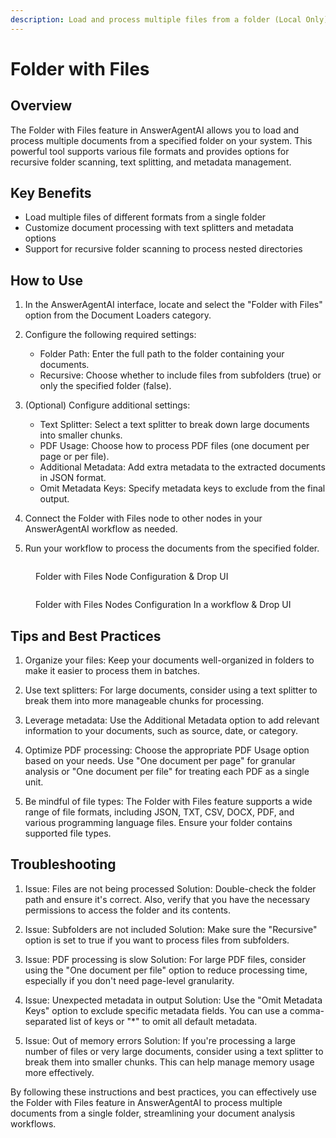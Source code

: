 ```yaml
---
description: Load and process multiple files from a folder (Local Only)
---
```


# Folder with Files

## Overview

The Folder with Files feature in AnswerAgentAI allows you to load and process multiple documents from a specified folder on your system. This powerful tool supports various file formats and provides options for recursive folder scanning, text splitting, and metadata management.

## Key Benefits

-   Load multiple files of different formats from a single folder
-   Customize document processing with text splitters and metadata options
-   Support for recursive folder scanning to process nested directories

## How to Use

1. In the AnswerAgentAI interface, locate and select the "Folder with Files" option from the Document Loaders category.

2. Configure the following required settings:

    - Folder Path: Enter the full path to the folder containing your documents.
    - Recursive: Choose whether to include files from subfolders (true) or only the specified folder (false).

3. (Optional) Configure additional settings:

    - Text Splitter: Select a text splitter to break down large documents into smaller chunks.
    - PDF Usage: Choose how to process PDF files (one document per page or per file).
    - Additional Metadata: Add extra metadata to the extracted documents in JSON format.
    - Omit Metadata Keys: Specify metadata keys to exclude from the final output.

4. Connect the Folder with Files node to other nodes in your AnswerAgentAI workflow as needed.

5. Run your workflow to process the documents from the specified folder.

<!-- TODO: Add a screenshot showing the Folder with Files node configuration in the AnswerAgentAI interface -->
<figure><img src="/.gitbook/assets/screenshots/folderwithfiles.png" alt="" /><figcaption><p> Folder with Files Node Configuration &#x26; Drop UI</p></figcaption></figure>

<figure><img src="/.gitbook/assets/screenshots/folder with files in a workflow.png" alt="" /><figcaption><p> Folder with Files Nodes Configuration In a workflow &#x26; Drop UI</p></figcaption></figure>

## Tips and Best Practices

1. Organize your files: Keep your documents well-organized in folders to make it easier to process them in batches.

2. Use text splitters: For large documents, consider using a text splitter to break them into more manageable chunks for processing.

3. Leverage metadata: Use the Additional Metadata option to add relevant information to your documents, such as source, date, or category.

4. Optimize PDF processing: Choose the appropriate PDF Usage option based on your needs. Use "One document per page" for granular analysis or "One document per file" for treating each PDF as a single unit.

5. Be mindful of file types: The Folder with Files feature supports a wide range of file formats, including JSON, TXT, CSV, DOCX, PDF, and various programming language files. Ensure your folder contains supported file types.

## Troubleshooting

1. Issue: Files are not being processed
   Solution: Double-check the folder path and ensure it's correct. Also, verify that you have the necessary permissions to access the folder and its contents.

2. Issue: Subfolders are not included
   Solution: Make sure the "Recursive" option is set to true if you want to process files from subfolders.

3. Issue: PDF processing is slow
   Solution: For large PDF files, consider using the "One document per file" option to reduce processing time, especially if you don't need page-level granularity.

4. Issue: Unexpected metadata in output
   Solution: Use the "Omit Metadata Keys" option to exclude specific metadata fields. You can use a comma-separated list of keys or "\*" to omit all default metadata.

5. Issue: Out of memory errors
   Solution: If you're processing a large number of files or very large documents, consider using a text splitter to break them into smaller chunks. This can help manage memory usage more effectively.

<!-- TODO: Add a screenshot showing example output or error messages for common issues -->

By following these instructions and best practices, you can effectively use the Folder with Files feature in AnswerAgentAI to process multiple documents from a single folder, streamlining your document analysis workflows.
